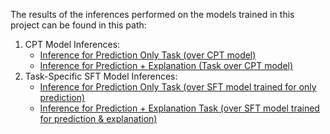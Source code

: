 The results of the inferences performed on the models trained in this project can be found in this path:

1. CPT Model Inferences:
   - [Inference for Prediction Only Task (over CPT model)](https://drive.google.com/file/d/1vPC3pTp7Xn1oW9uSe44apwaQPNVTplEr/view?usp=sharing)
   - [Inference for Prediction + Explanation (Task over CPT model)](https://drive.google.com/file/d/1QCboaGuxPkpPLdCEe0dvCaSTP_CjayB0/view?usp=sharing)
2. Task-Specific SFT Model Inferences:
   - [Inference for Prediction Only Task (over SFT model trained for only prediction)](https://drive.google.com/file/d/1OH_U9LCNQrDVJBxvfGaX-I2p0wc_mPjD/view?usp=sharing)
   - [Inference for Prediction + Explanation Task (over SFT model trained for prediction & explanation)](https://drive.google.com/file/d/1iDf3yoWpuuVEtaKEqKTU8xO7HdlNaxGx/view?usp=sharing)
